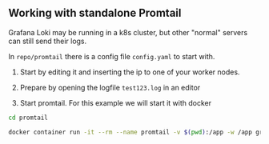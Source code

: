 Working with standalone Promtail
--------------------------------

Grafana Loki may be running in a k8s cluster, but other "normal" servers can still send their logs.

In `repo/promtail` there is a config file `config.yaml` to start with.

1. Start by editing it and inserting the ip to one of your worker nodes.

2. Prepare by opening the logfile `test123.log` in an editor

3. Start promtail. For this example we will start it with docker
```bash
cd promtail

docker container run -it --rm --name promtail -v $(pwd):/app -w /app grafana/promtail:2.2.0 -config.file config.yaml
```
